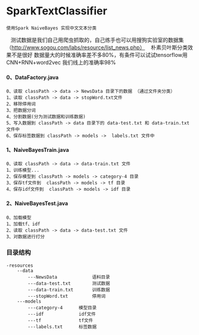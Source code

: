 # SparkTextClassifier
    使用Spark NaiveBayes 实现中文文本分类
    测试数据是我们自己用爬虫抓取的，自己练手也可以用搜狗实验室的数据集（http://www.sogou.com/labs/resource/list_news.php）
    朴素贝叶斯分类效果不是很好 数据量大的时候准确率差不多80%，有条件可以试试tensorflow用CNN+RNN+word2vec 我们线上的准确率98% 
 
#### 0、DataFactory.java
    0、读取 classPath -> data -> NewsData 目录下的数据 （通过文件夹分类） 
    1、读取 classPath -> data -> stopWord.txt文件
    2、移除停用词
    3、把数据分词
    4、分割数据(分为测试数据和训练数据)
    5、写入数据到 classPath -> data 目录下的 data-test.txt 和 data-train.txt 文件中
    6、保存标签数据到 classPath -> models ->  labels.txt 文件中
        
#### 1、NaiveBayesTrain.java
    0、读取 classPath -> data -> data-train.txt 文件
    1、训练模型...
    2、保存模型到 classPath -> models -> category-4 目录
    3、保存tf文件到  classPath -> models -> tf 目录
    4、保存idf文件到  classPath -> models -> idf 目录
        
#### 2、NaiveBayesTest.java
    0、加载模型 
    1、加载tf、idf
    2、读取 classPath -> data -> data-test.txt 文件
    3、对数据进行打分
    
### 目录结构
    -resources
        --data
            ---NewsData             语料目录
            ---data-test.txt        测试数据
            ---data-train.txt       训练数据
            ---stopWord.txt         停用词
        ---models
            ---category-4      模型目录
            ---idf             idf文件
            ---tf              tf文件
            ---labels.txt      标签数据
               

